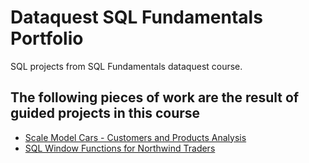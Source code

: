 # Dataquest SQL Fundamentals Portfolio
SQL projects from SQL Fundamentals dataquest course.

## The following pieces of work are the result of guided projects in this course
- [Scale Model Cars - Customers and Products Analysis](https://github.com/shamful/DQ-SQL-Portfolio/blob/main/Customers%20and%20Products%20Analysis%20-%20Scale%20Model%20Cars%20DB.md)
- [SQL Window Functions for Northwind Traders](https://github.com/shamful/DQ-SQL-Portfolio/blob/main/SQL%20Window%20Functions%20for%20Northwind%20Traders.ipynb)
